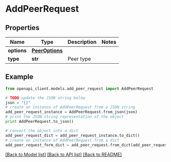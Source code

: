 # AddPeerRequest


## Properties
Name | Type | Description | Notes
------------ | ------------- | ------------- | -------------
**options** | [**PeerOptions**](PeerOptions.md) |  | 
**type** | **str** | Peer type | 

## Example

```python
from openapi_client.models.add_peer_request import AddPeerRequest

# TODO update the JSON string below
json = "{}"
# create an instance of AddPeerRequest from a JSON string
add_peer_request_instance = AddPeerRequest.from_json(json)
# print the JSON string representation of the object
print AddPeerRequest.to_json()

# convert the object into a dict
add_peer_request_dict = add_peer_request_instance.to_dict()
# create an instance of AddPeerRequest from a dict
add_peer_request_form_dict = add_peer_request.from_dict(add_peer_request_dict)
```
[[Back to Model list]](../README.md#documentation-for-models) [[Back to API list]](../README.md#documentation-for-api-endpoints) [[Back to README]](../README.md)



